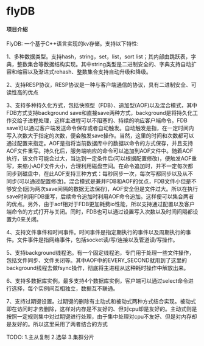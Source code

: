 # flyDB

#### 项目介绍

FlyDB: 一个基于C++语言实现的kv存储。支持以下特性: 

1、多种数据类型。支持hash，string，set，list，sort list；其内部由跳跃表，字典，整数集合等数据结构实现。其中string类型是二进制安全的、字典支持自动扩容和缩容以及渐进式rehash、整数集合支持自动升级和降级。

2、支持RESP协议，RESP协议是一种与客户端通信的协议，具有二进制安全、可读性高的优点

3、支持多种持久化方式，包括快照型（FDB）、追加型(AOF)以及混合模式，其中FDB方式支持background save和直接save两种方式，background是将持久化工作交给子进程处理，这样主进程可以不阻塞的、持续的响应客户端命令。FDB save可以通过客户端发送命令保存或者自动触发。自动触发是指，在一定时间内写入次数大于指定的次数，便会触发save操作。当然，这里的时间和次数都可以通过配置来指定。AOF是指将当前数据库中的数据以命令的方式保存，并且支持AOF文件重写。持久化后，服务端响应的命令可以追加到AOF文件中。随着AOF执行，该文件可能会过大，当达到一定条件后(可以根据配置修改)，便触发AOF重写，来缩小AOF文件大小，合理利用磁盘空间。在命令追加时，并不一定每次都同步到磁盘中，在此AOF支持三种方式：每秒同步一次，每次写都同步以及从不同步(可以通过配置修改)。混合模式是兼并FDB和AOF的优点，FDB文件小但是不够安全(因为两次save间隔的数据无法保存)，AOF安全但是文件过大。所以在执行save时利用FDB重写，后续命令追加时利用AOF命令追加。这样便可以集合两者的优点。另外，由于aof相对于FDB更加耗费io性能，所以支持通过配置以及客户端命令的方式打开与关闭。同时，FDB也可以通过设置写入次数以及时间间隔都设置为0来关闭。

4、支持文件事件和时间事件。时间事件是指定期执行的事件以及周期执行的事件。文件事件是指网络事件，包括socket读/写/连接以及管道读/写操作。

5、支持background线程池。有一个固定线程池，专门用于处理一些文件操作，包括文件同步、文件关闭等。其中AOF中的EVERY_SECOND就用到了这里的background线程去做fsync操作，彻底将主进程从这种耗时操作中解放出来。

6、支持多数据库实例。最多支持4个数据库实例，客户端可以通过select命令进行选择，每个实例间互相独立，数据互不联通。

7、支持过期键设置。过期键的删除有主动式和被动式两种方式结合实现。被动式即在访问时才去删除，这样对内存是不友好的、但对cpu却是友好的。主动式则是按照一定规则集中对过期键进行处理，由于集中处理对cpu不友好、但是对内存却是友好的。所以这里采用了两者结合的方式

TODO: 
  1.主从复制
  2.选举
  3.集群分片
